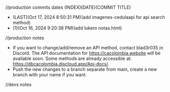 //production commits dates
(INDEX)(DATE)(COMMIT TITLE)
* (LAST)(Oct 17, 2024 8:50:31 PM)(add imagenes-cedulaapi for api search method)
* (1)(Oct 16, 2024 9:20:38 PM)(add lukero notas.html)

//production notes
* If you want to change/add/remove an API method, contact blad3r035 in Discord.
The API documentation for https://cacolombia.website will be available soon. Some methods are already accessible at: https://dbcacolombia.discloud.app/Api-docs/.
* Push the new changes to a branch separate from main, create a new branch with your name if you want.

//devs notes
